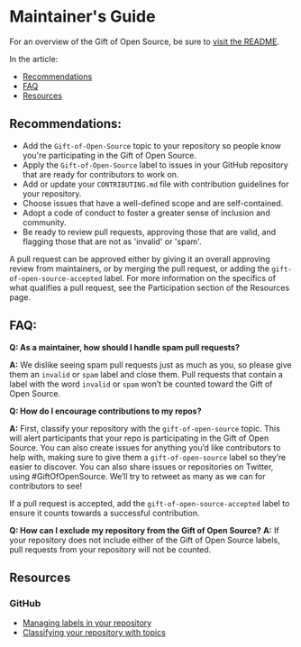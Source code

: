 # Maintainer's Guide

For an overview of the Gift of Open Source, be sure to [visit the README](https://github.com/pantheon-systems/gift-of-open-source).

In the article:
* [Recommendations](#recommendations)
* [FAQ](#faq)
* [Resources](#resources)

## Recommendations:
* Add the `Gift-of-Open-Source` topic to your repository so people know you're participating in the Gift of Open Source.
* Apply the `Gift-of-Open-Source` label to issues in your GitHub repository that are ready for contributors to work on.
* Add or update your `CONTRIBUTING.md` file with contribution guidelines for your repository.
* Choose issues that have a well-defined scope and are self-contained. 
* Adopt a code of conduct to foster a greater sense of inclusion and community. 
* Be ready to review pull requests, approving those that are valid, and flagging those that are not as 'invalid' or 'spam'.

A pull request can be approved either by giving it an overall approving review from maintainers, or by merging the pull request, or adding the `gift-of-open-source-accepted` label. For more information on the specifics of what qualifies a pull request, see the Participation section of the Resources page.

## FAQ:

**Q: As a maintainer, how should I handle spam pull requests?**

**A:** We dislike seeing spam pull requests just as much as you, so please give them an `invalid` or `spam` label and close them. Pull requests that contain a label with the word `invalid` or `spam` won’t be counted toward the Gift of Open Source.

**Q: How do I encourage contributions to my repos?**

**A:** First, classify your repository with the `gift-of-open-source` topic. This will alert participants that your repo is participating in the Gift of Open Source. You can also create issues for anything you’d like contributors to help with, making sure to give them a `gift-of-open-source` label so they’re easier to discover. You can also share issues or repositories on Twitter, using #GiftOfOpenSource. We’ll try to retweet as many as we can for contributors to see!

If a pull request is accepted, add the `gift-of-open-source-accepted` label to ensure it counts towards a successful contribution.

**Q: How can I exclude my repository from the Gift of Open Source?**
**A:** If your repository does not include either of the Gift of Open Source labels, pull requests from your repository will not be counted.

## Resources
### GitHub
* [Managing labels in your repository](https://docs.github.com/en/issues/using-labels-and-milestones-to-track-work/managing-labels)
* [Classifying your repository with topics](https://docs.github.com/en/github/administering-a-repository/managing-repository-settings/classifying-your-repository-with-topics)
